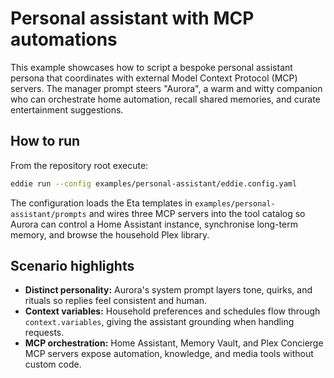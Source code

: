 # Personal assistant with MCP automations

This example showcases how to script a bespoke personal assistant persona that
coordinates with external Model Context Protocol (MCP) servers. The manager
prompt steers "Aurora", a warm and witty companion who can orchestrate home
automation, recall shared memories, and curate entertainment suggestions.

## How to run

From the repository root execute:

```bash
eddie run --config examples/personal-assistant/eddie.config.yaml
```

The configuration loads the Eta templates in `examples/personal-assistant/prompts`
and wires three MCP servers into the tool catalog so Aurora can control a Home
Assistant instance, synchronise long-term memory, and browse the household Plex
library.

## Scenario highlights

- **Distinct personality:** Aurora's system prompt layers tone, quirks, and
  rituals so replies feel consistent and human.
- **Context variables:** Household preferences and schedules flow through
  `context.variables`, giving the assistant grounding when handling requests.
- **MCP orchestration:** Home Assistant, Memory Vault, and Plex Concierge MCP
  servers expose automation, knowledge, and media tools without custom code.
